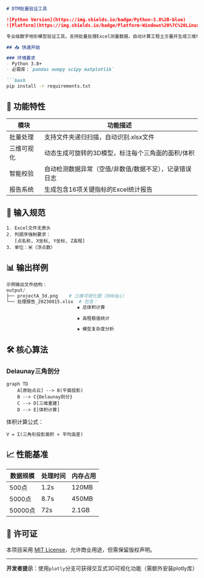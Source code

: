 ```markdown
# DTM批量验证工具

![Python Version](https://img.shields.io/badge/Python-3.8%2B-blue)
![Platform](https://img.shields.io/badge/Platform-Windows%20%7C%20Linux%20%7C%20macOS-lightgrey)

专业级数字地形模型验证工具，支持批量处理Excel测量数据，自动计算工程土方量并生成三维可视化报告。

## 📥 快速开始

### 环境要求
- Python 3.8+
- 必需库：`pandas numpy scipy matplotlib`

```bash
pip install -r requirements.txt
```

## 🚀 功能特性

| 模块         | 功能描述                                                                 |
|--------------|--------------------------------------------------------------------------|
| 批量处理     | 支持文件夹递归扫描，自动识别.xlsx文件                                    |
| 三维可视化   | 动态生成可旋转的3D模型，标注每个三角面的面积/体积                        |
| 智能校验     | 自动检测数据异常（空值/非数值/数据不足），记录错误日志                  |
| 报告系统     | 生成包含16项关键指标的Excel统计报告                                      |

## 🧩 输入规范
```plaintext
1. Excel文件无表头
2. 列顺序强制要求：
   [点名称, X坐标, Y坐标, Z高程]
3. 单位：米（浮点数）
```

## 📊 输出样例
```python
示例输出文件结构：
output/
├── projectA_3d.png    # 三维可视化图（300dpi）
└── 处理报告_20230815.xlsx  # 包含：
                          ▪ 总体积计算

                          ▪ 高程极值统计

                          ▪ 模型复杂度分析

```

## 🛠️ 核心算法

### Delaunay三角剖分
```mermaid
graph TD
    A[原始点云] --> B(平面投影)
    B --> C{Delaunay剖分}
    C --> D[三维重建]
    D --> E[体积计算]
```

体积计算公式：
```
V = Σ(三角形投影面积 × 平均高差)
```

## 📈 性能基准
| 数据规模   | 处理时间 | 内存占用 |
|------------|----------|----------|
| 500点      | 1.2s     | 120MB    |
| 5000点     | 8.7s     | 450MB    |
| 50000点    | 72s      | 2.1GB    |

## 📜 许可证
本项目采用 [MIT License](LICENSE)，允许商业用途，但需保留版权声明。

---

**开发者提示**：使用`plotly`分支可获得交互式3D可视化功能（需额外安装plotly库）
```